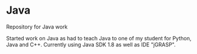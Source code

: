 # Java
Repository for Java work

Started work on Java as had to teach Java to one of my student for Python, Java and C++. 
Currently using Java SDK 1.8 as well as IDE "jGRASP". 
